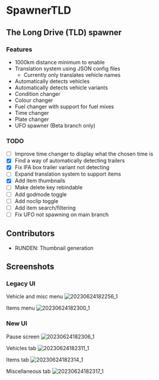 # SpawnerTLD
## The Long Drive (TLD) spawner

### Features
- 1000km distance minimum to enable
- Translation system using JSON config files
  - Currently only translates vehicle names
- Automatically detects vehicles
- Automatically detects vehicle variants 
- Condition changer
- Colour changer
- Fuel changer with support for fuel mixes
- Time changer
- Plate changer
- UFO spawner (Beta branch only)

### TODO
- [ ] Improve time changer to display what the chosen time is
- [X] Find a way of automatically detecting trailers
- [X] Fix IFA box trailer variant not detecting
- [ ] Expand translation system to support items 
- [x] Add item thumbnails
- [ ] Make delete key rebindable
- [ ] Add godmode toggle
- [ ] Add noclip toggle
- [ ] Add item search/filtering
- [ ] Fix UFO not spawning on main branch

## Contributors
- RUNDEN: Thumbnail generation

## Screenshots
### Legacy UI
Vehicle and misc menu
![20230624182256_1](https://github.com/OfficiallyM/SpawnerTLD/assets/6341480/dc6aed48-37e1-4037-9238-2f2cc11bca10)

Items menu
![20230624182300_1](https://github.com/OfficiallyM/SpawnerTLD/assets/6341480/96eff922-9065-412d-b8bd-7d61eeb8d282)

### New UI
Pause screen
![20230624182306_1](https://github.com/OfficiallyM/SpawnerTLD/assets/6341480/cc4f64fd-b06e-4775-b9b6-813fd54fd5b8)

Vehicles tab
![20230624182311_1](https://github.com/OfficiallyM/SpawnerTLD/assets/6341480/89f493b5-62f0-4d53-8caa-207dc3776b4c)

Items tab
![20230624182314_1](https://github.com/OfficiallyM/SpawnerTLD/assets/6341480/f9aca091-4c8f-4665-97de-ef4aced90361)

Miscellaneous tab
![20230624182317_1](https://github.com/OfficiallyM/SpawnerTLD/assets/6341480/c985ccb3-ef86-48f6-9341-7aefbd9f60a1)
